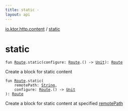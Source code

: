 ```yaml
---
title: static - 
layout: api
---
```


<div class='api-docs-breadcrumbs'><a href="index.html">io.ktor.http.content</a> / <a href="./static.html">static</a></div>

# static

<div class="overload-group" markdown="1">

<div class="signature"><code><span class="keyword">fun </span><a href="../io.ktor.routing/-route/index.html"><span class="identifier">Route</span></a><span class="symbol">.</span><span class="identifier">static</span><span class="symbol">(</span><span class="parameterName" id="io.ktor.http.content$static(io.ktor.routing.Route, kotlin.Function1((io.ktor.routing.Route, kotlin.Unit)))/configure">configure</span><span class="symbol">:</span>&nbsp;<a href="../io.ktor.routing/-route/index.html"><span class="identifier">Route</span></a><span class="symbol">.</span><span class="symbol">(</span><span class="symbol">)</span>&nbsp;<span class="symbol">-&gt;</span>&nbsp;<a href="https://kotlinlang.org/api/latest/jvm/stdlib/kotlin/-unit/index.html"><span class="identifier">Unit</span></a><span class="symbol">)</span><span class="symbol">: </span><a href="../io.ktor.routing/-route/index.html"><span class="identifier">Route</span></a></code></div>

Create a block for static content

</div>
<div class="overload-group" markdown="1">

<div class="signature"><code><span class="keyword">fun </span><a href="../io.ktor.routing/-route/index.html"><span class="identifier">Route</span></a><span class="symbol">.</span><span class="identifier">static</span><span class="symbol">(</span><br/>&nbsp;&nbsp;&nbsp;&nbsp;<span class="parameterName" id="io.ktor.http.content$static(io.ktor.routing.Route, kotlin.String, kotlin.Function1((io.ktor.routing.Route, kotlin.Unit)))/remotePath">remotePath</span><span class="symbol">:</span>&nbsp;<a href="https://kotlinlang.org/api/latest/jvm/stdlib/kotlin/-string/index.html"><span class="identifier">String</span></a><span class="symbol">, </span><br/>&nbsp;&nbsp;&nbsp;&nbsp;<span class="parameterName" id="io.ktor.http.content$static(io.ktor.routing.Route, kotlin.String, kotlin.Function1((io.ktor.routing.Route, kotlin.Unit)))/configure">configure</span><span class="symbol">:</span>&nbsp;<a href="../io.ktor.routing/-route/index.html"><span class="identifier">Route</span></a><span class="symbol">.</span><span class="symbol">(</span><span class="symbol">)</span>&nbsp;<span class="symbol">-&gt;</span>&nbsp;<a href="https://kotlinlang.org/api/latest/jvm/stdlib/kotlin/-unit/index.html"><span class="identifier">Unit</span></a><br/><span class="symbol">)</span><span class="symbol">: </span><a href="../io.ktor.routing/-route/index.html"><span class="identifier">Route</span></a></code></div>

Create a block for static content at specified <a href="static.html#io.ktor.http.content$static(io.ktor.routing.Route, kotlin.String, kotlin.Function1((io.ktor.routing.Route, kotlin.Unit)))/remotePath">remotePath</a>

</div>

